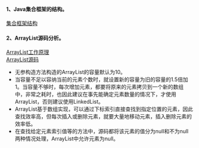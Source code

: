 #### 1、Java集合框架的结构。
[集合框架结构](https://www.jianshu.com/p/63e76826e852)
#### 2、ArrayList源码分析。
[ArrayList工作原理](https://yikun.github.io/2015/04/04/Java-ArrayList%E5%B7%A5%E4%BD%9C%E5%8E%9F%E7%90%86%E5%8F%8A%E5%AE%9E%E7%8E%B0/)     
[ArrayList源码](https://blog.csdn.net/ns_code/article/details/35568011)
- 无参构造方法构造的ArrayList的容量默认为10。
- 当容量不足以容纳当前的元素个数时，就设置新的容量为旧的容量的1.5倍加1。当容量不够时，每次增加元素，都要将原来的元素拷贝到一个新的数组中，非常之耗时，也因此建议在事先能确定元素数量的情况下，才使用ArrayList，否则建议使用LinkedList。
- ArrayList基于数组实现，可以通过下标索引直接查找到指定位置的元素，因此查找效率高，但每次插入或删除元素，就要大量地移动元素，插入删除元素的效率低。
- 在查找给定元素索引值等的方法中，源码都将该元素的值分为null和不为null两种情况处理，ArrayList中允许元素为null。
